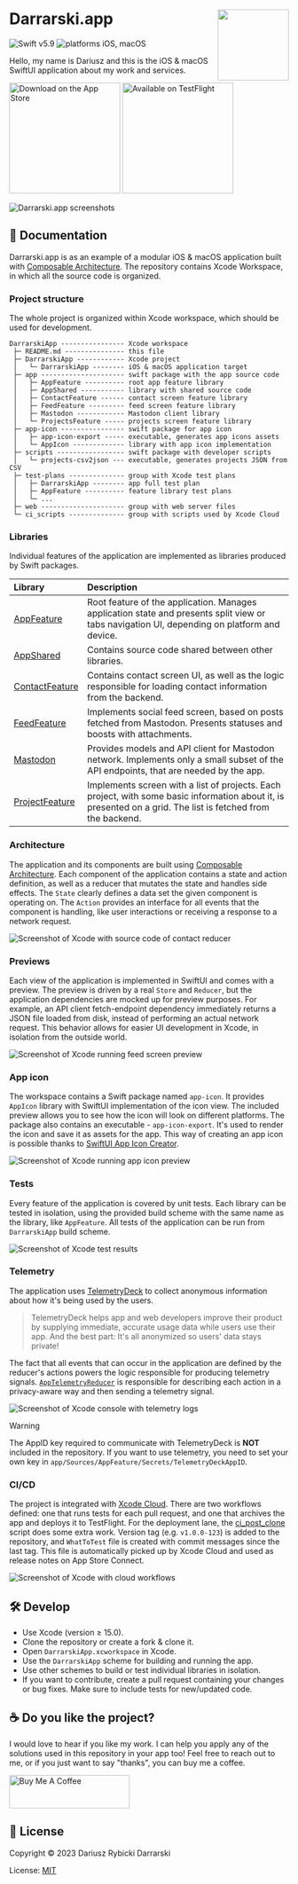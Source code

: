 # <img src="project/DarrarskiApp/Assets.xcassets/AppIcon.appiconset/Mac 128pt 2x.png" height="128" align="right"> Darrarski.app

![Swift v5.9](https://img.shields.io/badge/swift-v5.9-orange.svg)
![platforms iOS, macOS](https://img.shields.io/badge/platforms-iOS,_macOS-blue.svg)

Hello, my name is Dariusz and this is the iOS & macOS SwiftUI application about my work and services.

[<img src="web/assets/appstore.png" width="200" alt="Download on the App Store">](https://apps.apple.com/app/darrarski/id6463758169)
[<img src="web/assets/testflight.png" width="200" alt="Available on TestFlight">](https://testflight.apple.com/join/sGoIvYtI) 

<img src="web/assets/darrarski-app-no-icon-1280x640.png" alt="Darrarski.app screenshots">

## 📖 Documentation

Darrarski.app is as an example of a modular iOS & macOS application built with [Composable Architecture](https://github.com/pointfreeco/swift-composable-architecture). The repository contains Xcode Workspace, in which all the source code is organized.

### Project structure

The whole project is organized within Xcode workspace, which should be used for development.

```
DarrarskiApp ---------------- Xcode workspace
 ├─ README.md --------------- this file
 ├─ DarrarskiApp ------------ Xcode project
 │   └─ DarrarskiApp -------- iOS & macOS application target
 ├─ app --------------------- swift package with the app source code
 │   ├─ AppFeature ---------- root app feature library
 │   ├─ AppShared ----------- library with shared source code
 │   ├─ ContactFeature ------ contact screen feature library
 │   ├─ FeedFeature --------- feed screen feature library
 │   ├─ Mastodon ------------ Mastodon client library
 │   └─ ProjectsFeature ----- projects screen feature library
 ├─ app-icon ---------------- swift package for app icon
 │   ├─ app-icon-export ----- executable, generates app icons assets
 │   └─ AppIcon ------------- library with app icon implementation
 ├─ scripts ----------------- swift package with developer scripts
 │   └─ projects-csv2json --- executable, generates projects JSON from CSV
 ├─ test-plans -------------- group with Xcode test plans
 │   ├─ DarrarskiApp -------- app full test plan
 │   ├─ AppFeature ---------- feature library test plans
 │   └─ ... 
 ├─ web --------------------- group with web server files
 └─ ci_scripts -------------- group with scripts used by Xcode Cloud
```

### Libraries

Individual features of the application are implemented as libraries produced by Swift packages.

| Library | Description |
|:--|:--|
| [AppFeature](app/Sources/AppFeature) | Root feature of the application. Manages application state and presents split view or tabs navigation UI, depending on platform and device.
| [AppShared](app/Sources/AppShared) | Contains source code shared between other libraries.
| [ContactFeature](app/Sources/ContactFeature) | Contains contact screen UI, as well as the logic responsible for loading contact information from the backend.
| [FeedFeature](app/Sources/FeedFeature) | Implements social feed screen, based on posts fetched from Mastodon. Presents statuses and boosts with attachments.
| [Mastodon](app/Sources/Mastodon) | Provides models and API client for Mastodon network. Implements only a small subset of the API endpoints, that are needed by the app.
| [ProjectFeature](app/Sources/ProjectsFeature) | Implements screen with a list of projects. Each project, with some basic information about it, is presented on a grid. The list is fetched from the backend.

### Architecture

The application and its components are built using [Composable Architecture](https://github.com/pointfreeco/swift-composable-architecture). Each component of the application contains a state and action definition, as well as a reducer that mutates the state and handles side effects. The `State` clearly defines a data set the given component is operating on. The `Action` provides an interface for all events that the component is handling, like user interactions or receiving a response to a network request.

![Screenshot of Xcode with source code of contact reducer](web/assets/xcode-contact-reducer.png)

### Previews

Each view of the application is implemented in SwiftUI and comes with a preview. The preview is driven by a real `Store` and `Reducer`, but the application dependencies are mocked up for preview purposes. For example, an API client fetch-endpoint dependency immediately returns a JSON file loaded from disk, instead of performing an actual network request. This behavior allows for easier UI development in Xcode, in isolation from the outside world.

![Screenshot of Xcode running feed screen preview](web/assets/xcode-preview-feed.png)

### App icon

The workspace contains a Swift package named `app-icon`. It provides `AppIcon` library with SwiftUI implementation of the icon view. The included preview allows you to see how the icon will look on different platforms. The package also contains an executable - `app-icon-export`. It's used to render the icon and save it as assets for the app. This way of creating an app icon is possible thanks to [SwiftUI App Icon Creator](https://github.com/darrarski/swiftui-app-icon-creator).

![Screenshot of Xcode running app icon preview](web/assets/xcode-preview-app-icon.png)

### Tests

Every feature of the application is covered by unit tests. Each library can be tested in isolation, using the provided build scheme with the same name as the library, like `AppFeature`. All tests of the application can be run from `DarrarskiApp` build scheme.

![Screenshot of Xcode test results](web/assets/xcode-test-results.png)

### Telemetry

The application uses [TelemetryDeck](https://telemetrydeck.com/) to collect anonymous information about how it's being used by the users.

> TelemetryDeck helps app and web developers improve their product by supplying immediate, accurate usage data while users use their app. And the best part: It's all anonymized so users' data stays private!

The fact that all events that can occur in the application are defined by the reducer's actions powers the logic responsible for producing telemetry signals. [`AppTelemetryReducer`](app/Sources/AppFeature/AppTelemetryReducer.swift) is responsible for describing each action in a privacy-aware way and then sending a telemetry signal.

![Screenshot of Xcode console with telemetry logs](web/assets/xcode-telemetry-logs.png)

> [!WARNING]  
> The AppID key required to communicate with TelemetryDeck is **NOT** included in the repository. If you want to use telemetry, you need to set your own key in `app/Sources/AppFeature/Secrets/TelemetryDeckAppID`.

### CI/CD

The project is integrated with [Xcode Cloud](https://developer.apple.com/xcode-cloud/). There are two workflows defined: one that runs tests for each pull request, and one that archives the app and deploys it to TestFlight. For the deployment lane, the [ci_post_clone](ci_scripts/ci_post_clone.sh) script does some extra work. Version tag (e.g. `v1.0.0-123`) is added to the repository, and `WhatToTest` file is created with commit messages since the last tag. This file is automatically picked up by Xcode Cloud and used as release notes on App Store Connect.

![Screenshot of Xcode with cloud workflows](web/assets/xcode-cloud-deploy.png)

## 🛠 Develop

- Use Xcode (version ≥ 15.0).
- Clone the repository or create a fork & clone it.
- Open `DarrarskiApp.xcworkspace` in Xcode.
- Use the `DarrarskiApp` scheme for building and running the app.
- Use other schemes to build or test individual libraries in isolation.
- If you want to contribute, create a pull request containing your changes or bug fixes. Make sure to include tests for new/updated code.

## ☕️ Do you like the project?

I would love to hear if you like my work. I can help you apply any of the solutions used in this repository in your app too! Feel free to reach out to me, or if you just want to say "thanks", you can buy me a coffee.

<a href="https://www.buymeacoffee.com/darrarski" target="_blank"><img src="https://cdn.buymeacoffee.com/buttons/v2/default-yellow.png" alt="Buy Me A Coffee" height="60" width="217" style="height: 60px !important;width: 217px !important;" ></a>

## 📄 License

Copyright © 2023 Dariusz Rybicki Darrarski

License: [MIT](LICENSE)
